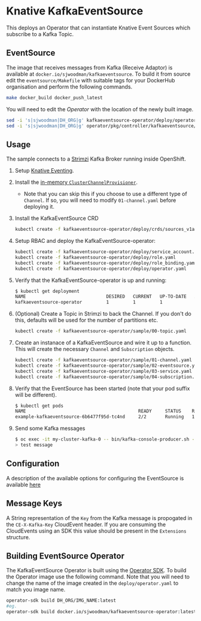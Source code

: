 # Knative KafkaEventSource

This deploys an Operator that can instantiate Knative Event Sources which subscribe to a Kafka Topic.

## EventSource

The image that receives messages from Kafka (Receive Adaptor) is available at `docker.io/sjwoodman/kafkaeventsource`.
To build it from source edit the `eventsource/Makefile` with suitable tags for your DockerHub organisation and perform the following commands.

```bash
make docker_build docker_push_latest
```

You will need to edit the _Operator_ with the location of the newly built image.

```bash
sed -i 's|sjwoodman|DH_ORG|g' kafkaeventsource-operator/deploy/operator.yaml
sed -i 's|sjwoodman|DH_ORG|g' operator/pkg/controller/kafkaeventsource/kafkaeventsource_controller.go
```

## Usage

The sample connects to a [Strimzi](http://strimzi.io/quickstarts/okd/) Kafka Broker running inside OpenShift.

1. Setup [Knative Eventing](https://github.com/knative/docs/tree/master/eventing).

1. Install the [in-memory `ClusterChannelProvisioner`](https://github.com/knative/eventing/tree/master/config/provisioners/in-memory-channel).
    - Note that you can skip this if you choose to use a different type of `Channel`. If so, you will need to modify `01-channel.yaml` before deploying it.

1. Install the KafkaEventSource CRD

    ```bash
    kubectl create -f kafkaeventsource-operator/deploy/crds/sources_v1alpha1_kafkaeventsource_crd.yaml
    ```

1. Setup RBAC and deploy the KafkaEventSource-operator:

    ```bash
    kubectl create -f kafkaeventsource-operator/deploy/service_account.yaml
    kubectl create -f kafkaeventsource-operator/deploy/role.yaml
    kubectl create -f kafkaeventsource-operator/deploy/role_binding.yaml
    kubectl create -f kafkaeventsource-operator/deploy/operator.yaml
    ```

1. Verify that the KafkaEventSource-operator is up and running:

    ```bash
    $ kubectl get deployment
    NAME                              DESIRED   CURRENT   UP-TO-DATE   AVAILABLE   AGE
    kafkaeventsource-operator         1         1         1            1           2m
    ```

1. (Optional) Create a Topic in Strimzi to back the Channel.
    If you don't do this, defaults will be used for the number of partitions etc.

    ```bash
    kubectl create -f kafkaeventsource-operator/sample/00-topic.yaml
    ```

1. Create an instanace of a KafkaEventSource and wire it up to a function. This will create the necessary `Channel` and `Subscription` objects. 

    ```bash
    kubectl create -f kafkaeventsource-operator/sample/01-channel.yaml -n myproject
    kubectl create -f kafkaeventsource-operator/sample/02-eventsource.yaml -n myproject
    kubectl create -f kafkaeventsource-operator/sample/03-service.yaml -n myproject
    kubectl create -f kafkaeventsource-operator/sample/04-subscription.yaml -n myproject
    ```

1. Verify that the EventSource has been started (note that your pod suffix will be different).

    ```bash
    $ kubectl get pods
    NAME                                          READY     STATUS    RESTARTS   AGE
    example-kafkaeventsource-6b6477f95d-tc4nd     2/2       Running   1          2m
    ```

1. Send some Kafka messages

    ```bash
    $ oc exec -it my-cluster-kafka-0 -- bin/kafka-console-producer.sh --broker-list localhost:9092 --topic testtopic
    > test message
    ```

## Configuration

A description of the available options for configuring the EventSource is available [here](Config.md)

## Message Keys

A String representation of the `Key` from the Kafka message is propogated in the `CE-X-Kafka-Key` CloudEvent header.
If you are consuming the CloudEvents using an SDK this value should be present in the `Extensions` structure.

## Building EventSource Operator

The KafkaEventSource Operator is built using the [Operator SDK](https://github.com/operator-framework/operator-sdk).
To build the Operator image use the following command.
Note that you will need to change the name of the image created in the `deploy/operator.yaml` to match you image name.

```bash
operator-sdk build DH_ORG/IMG_NAME:latest
#eg.
operator-sdk build docker.io/sjwoodman/kafkaeventsource-operator:latest
```